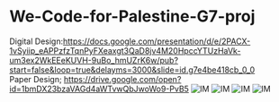 # We-Code-for-Palestine-G7-proj
Digital Design:https://docs.google.com/presentation/d/e/2PACX-1vSyiip_eAPPzfzTqnPyFXeaxgt3QaD8jv4M20HpccYTUzHaVk-um3ex2WkEEeKUVH-9uBo_hmUZrK6w/pub?start=false&loop=true&delayms=3000&slide=id.g7e4be418cb_0_0
<br>
Paper Design; https://drive.google.com/open?id=1bmDX23bzaVAGd4aWTvwQbJwoWo9-PvB5
![IM](https://drive.google.com/open?id=1uxmgzUTHkPT2PzgHvOOTL7z_UhXs7KZL)
![IM](https://drive.google.com/open?id=1Xxp8raWcyTmYebW4e45YRDKQxMLDrF6d)
![IM](https://drive.google.com/open?id=1Pr1uHcrCOWamCPJkaF0U72Nh9Ssf2yV1)
![IM](https://drive.google.com/open?id=1gwqxThqky8XBC4kzyqGxyNmwXR-IeMp2)
